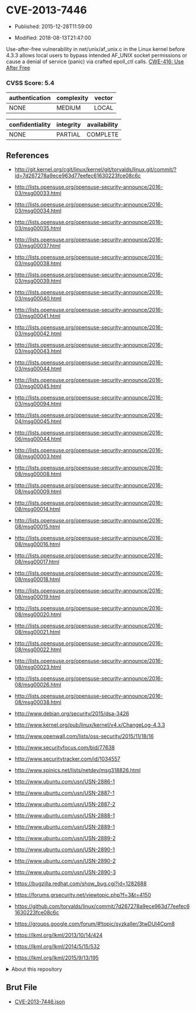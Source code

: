 # CVE-2013-7446

- Published: 2015-12-28T11:59:00

- Modified: 2018-08-13T21:47:00

Use-after-free vulnerability in net/unix/af_unix.c in the Linux kernel before 4.3.3 allows local users to bypass intended AF_UNIX socket permissions or cause a denial of service (panic) via crafted epoll_ctl calls. <a href="http://cwe.mitre.org/data/definitions/416.html">CWE-416: Use After Free</a>

### CVSS Score: **5.4**

| authentication | complexity | vector |
| --- | --- | --- |
| NONE | MEDIUM | LOCAL |

| confidentiality | integrity | availability |
| --- | --- | --- |
| NONE | PARTIAL | COMPLETE |

## References

* http://git.kernel.org/cgit/linux/kernel/git/torvalds/linux.git/commit/?id=7d267278a9ece963d77eefec61630223fce08c6c

* http://lists.opensuse.org/opensuse-security-announce/2016-03/msg00033.html

* http://lists.opensuse.org/opensuse-security-announce/2016-03/msg00034.html

* http://lists.opensuse.org/opensuse-security-announce/2016-03/msg00035.html

* http://lists.opensuse.org/opensuse-security-announce/2016-03/msg00037.html

* http://lists.opensuse.org/opensuse-security-announce/2016-03/msg00038.html

* http://lists.opensuse.org/opensuse-security-announce/2016-03/msg00039.html

* http://lists.opensuse.org/opensuse-security-announce/2016-03/msg00040.html

* http://lists.opensuse.org/opensuse-security-announce/2016-03/msg00041.html

* http://lists.opensuse.org/opensuse-security-announce/2016-03/msg00042.html

* http://lists.opensuse.org/opensuse-security-announce/2016-03/msg00043.html

* http://lists.opensuse.org/opensuse-security-announce/2016-03/msg00044.html

* http://lists.opensuse.org/opensuse-security-announce/2016-03/msg00045.html

* http://lists.opensuse.org/opensuse-security-announce/2016-03/msg00094.html

* http://lists.opensuse.org/opensuse-security-announce/2016-04/msg00045.html

* http://lists.opensuse.org/opensuse-security-announce/2016-06/msg00044.html

* http://lists.opensuse.org/opensuse-security-announce/2016-08/msg00003.html

* http://lists.opensuse.org/opensuse-security-announce/2016-08/msg00008.html

* http://lists.opensuse.org/opensuse-security-announce/2016-08/msg00009.html

* http://lists.opensuse.org/opensuse-security-announce/2016-08/msg00014.html

* http://lists.opensuse.org/opensuse-security-announce/2016-08/msg00015.html

* http://lists.opensuse.org/opensuse-security-announce/2016-08/msg00016.html

* http://lists.opensuse.org/opensuse-security-announce/2016-08/msg00017.html

* http://lists.opensuse.org/opensuse-security-announce/2016-08/msg00018.html

* http://lists.opensuse.org/opensuse-security-announce/2016-08/msg00019.html

* http://lists.opensuse.org/opensuse-security-announce/2016-08/msg00020.html

* http://lists.opensuse.org/opensuse-security-announce/2016-08/msg00021.html

* http://lists.opensuse.org/opensuse-security-announce/2016-08/msg00022.html

* http://lists.opensuse.org/opensuse-security-announce/2016-08/msg00023.html

* http://lists.opensuse.org/opensuse-security-announce/2016-08/msg00026.html

* http://lists.opensuse.org/opensuse-security-announce/2016-08/msg00038.html

* http://www.debian.org/security/2015/dsa-3426

* http://www.kernel.org/pub/linux/kernel/v4.x/ChangeLog-4.3.3

* http://www.openwall.com/lists/oss-security/2015/11/18/16

* http://www.securityfocus.com/bid/77638

* http://www.securitytracker.com/id/1034557

* http://www.spinics.net/lists/netdev/msg318826.html

* http://www.ubuntu.com/usn/USN-2886-1

* http://www.ubuntu.com/usn/USN-2887-1

* http://www.ubuntu.com/usn/USN-2887-2

* http://www.ubuntu.com/usn/USN-2888-1

* http://www.ubuntu.com/usn/USN-2889-1

* http://www.ubuntu.com/usn/USN-2889-2

* http://www.ubuntu.com/usn/USN-2890-1

* http://www.ubuntu.com/usn/USN-2890-2

* http://www.ubuntu.com/usn/USN-2890-3

* https://bugzilla.redhat.com/show_bug.cgi?id=1282688

* https://forums.grsecurity.net/viewtopic.php?f=3&t=4150

* https://github.com/torvalds/linux/commit/7d267278a9ece963d77eefec61630223fce08c6c

* https://groups.google.com/forum/#!topic/syzkaller/3twDUI4Cpm8

* https://lkml.org/lkml/2013/10/14/424

* https://lkml.org/lkml/2014/5/15/532

* https://lkml.org/lkml/2015/9/13/195

<details>
<summary>About this repository</summary> 

  This repository is part of the project [Live Hack CVE](https://github.com/Live-Hack-CVE). Main website can be found [www.live-hack.org](https://www.live-hack.org) 
  
  Made by [Sn0wAlice](https://github.com/Sn0wAlice) for the people that care about security and need to have a feed of the latest CVEs. Hope you enjoy it, don't forget to star the repo and follow me on [Twitter](https://twitter.com/Sn0wAlice) and [Github](https://github.com/Sn0wAlice). And that is my [personnal website](https://www.alice-snow.me/)

  - [Home Page](https://github.com/Live-Hack-CVE)
  - [Framework](https://github.com/Live-Hack-CVE/cve-framework)
  - [CVE database](https://github.com/Live-Hack-CVE/full_database)
  - [Changelog](https://github.com/Live-Hack-CVE/Changelog)
</details>

## Brut File

* [CVE-2013-7446.json](https://raw.githubusercontent.com/Live-Hack-CVE/full_database/main/cves/2013/CVE-2013-7446.json)

